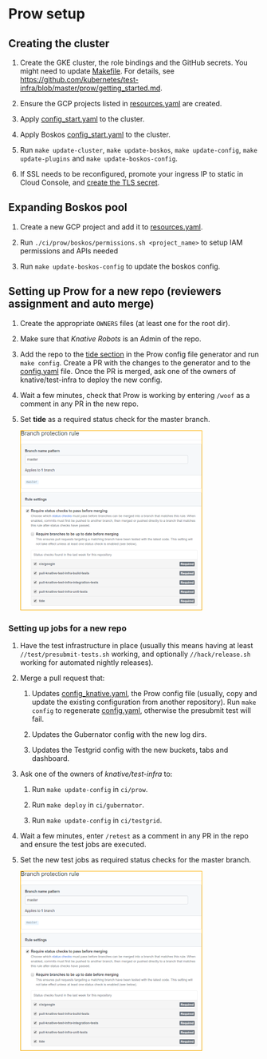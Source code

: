 # Prow setup

## Creating the cluster

1. Create the GKE cluster, the role bindings and the GitHub secrets. You might
   need to update [Makefile](./prow/Makefile). For details, see <https://github.com/kubernetes/test-infra/blob/master/prow/getting_started.md>.

1. Ensure the GCP projects listed in [resources.yaml](./prow/boskos/resources.yaml)
   are created.

1. Apply [config_start.yaml](./prow/config_start.yaml) to the cluster.

1. Apply Boskos [config_start.yaml](./prow/boskos/config_start.yaml) to the cluster.

1. Run `make update-cluster`, `make update-boskos`, `make update-config`,
   `make update-plugins` and `make update-boskos-config`.

1. If SSL needs to be reconfigured, promote your ingress IP to static in Cloud
   Console, and [create the TLS secret](https://kubernetes.io/docs/concepts/services-networking/ingress/#tls).

## Expanding Boskos pool

1. Create a new GCP project and add it to [resources.yaml](./prow/boskos/resources.yaml).

1. Run `./ci/prow/boskos/permissions.sh <project_name>` to setup IAM permissions and APIs needed

1. Run `make update-boskos-config` to update the boskos config.

## Setting up Prow for a new repo (reviewers assignment and auto merge)

1. Create the appropriate `OWNERS` files (at least one for the root dir).

1. Make sure that *Knative Robots* is an Admin of the repo.

1. Add the repo to the [tide section](https://github.com/knative/test-infra/blob/6c1fc9978de156385ddbe431c3a5920d321d4382/ci/prow/make_config.go#L222)
   in the Prow config file generator and run `make config`. Create a PR with the
   changes to the generator and to the [config.yaml](./prow/config.yaml) file. Once
   the PR is merged, ask one of the owners of knative/test-infra to deploy the new
   config.

1. Wait a few minutes, check that Prow is working by entering `/woof` as a
   comment in any PR in the new repo.

1. Set **tide** as a required status check for the master branch.

   ![Branch Checks](branch_checks.png)

### Setting up jobs for a new repo

1. Have the test infrastructure in place (usually this means having at least
   `//test/presubmit-tests.sh` working, and optionally `//hack/release.sh` working
   for automated nightly releases).

1. Merge a pull request that:

   1. Updates [config_knative.yaml](./prow/config_knative.yaml), the Prow config
      file (usually, copy and update the existing configuration from another repository).
      Run `make config` to regenerate [config.yaml](./prow/config.yaml), otherwise
      the presubmit test will fail.

   1. Updates the Gubernator config with the new log dirs.

   1. Updates the Testgrid config with the new buckets, tabs and dashboard.

1. Ask one of the owners of *knative/test-infra* to:

   1. Run `make update-config` in `ci/prow`.

   1. Run `make deploy` in `ci/gubernator`.

   1. Run `make update-config` in `ci/testgrid`.

1. Wait a few minutes, enter `/retest` as a comment in any PR in the repo and
   ensure the test jobs are executed.

1. Set the new test jobs as required status checks for the master branch.

   ![Branch Checks](branch_checks.png)

